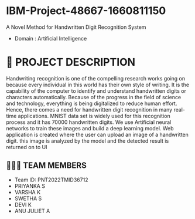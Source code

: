 # IBM-Project-48667-1660811150
A Novel Method for Handwritten Digit Recognition System
- Domain : Artificial Intelligence
# 📒 PROJECT DESCRIPTION
Handwriting recognition is one of the compelling research works going on because every individual in this world has their own style of writing. It is the capability of the computer to identify and understand handwritten digits or characters automatically. Because of the progress in the field of science and technology, everything is being digitalized to reduce human effort. Hence, there comes a need for handwritten digit recognition in many real-time applications. MNIST data set is widely used for this recognition process and it has 70000 handwritten digits. We use Artificial neural networks to train these images and build a deep learning model. Web application is created where the user can upload an image of a handwritten digit. this image is analyzed by the model and the detected result is returned on to UI
## 🧑🏻‍🦰 TEAM MEMBERS

- Team ID: PNT2022TMID36712
- PRIYANKA S  
- VARSHA K
- SWETHA S
- DEVI K
- ANU JULIET A
